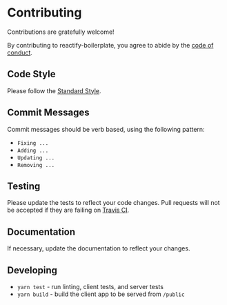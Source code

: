 # Contributing

Contributions are gratefully welcome!

By contributing to reactify-boilerplate, you agree to abide by the [code of conduct](https://github.com/mathiscode/reactify-boilerplate/blob/master/CODE_OF_CONDUCT.md).

## Code Style

Please follow the [Standard Style](https://standardjs.com/).

## Commit Messages

Commit messages should be verb based, using the following pattern:

- `Fixing ...`
- `Adding ...`
- `Updating ...`
- `Removing ...`

## Testing

Please update the tests to reflect your code changes. Pull requests will not be accepted if they are failing on [Travis CI](https://travis-ci.org/mathiscode/reactify-boilerplate).

## Documentation

If necessary, update the documentation to reflect your changes.

## Developing

- `yarn test` - run linting, client tests, and server tests
- `yarn build` - build the client app to be served from `/public`
